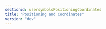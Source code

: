 ```yaml
---
sectionid: usersymbolsPositioningCoordinates
title: "Positioning and Coordinates"
version: "dev"
---
```


